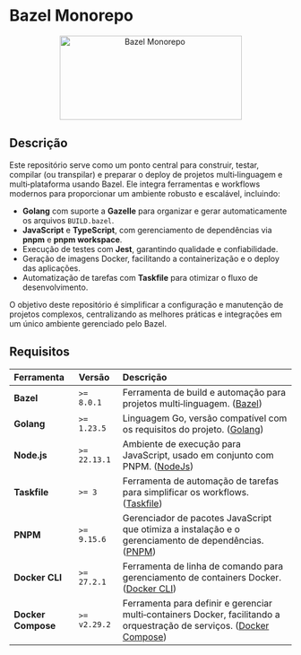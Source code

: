 # Bazel Monorepo

<p align="center">
  <a href="https://github.com/richhh7g/bazel-monorepo" target="_blank">
    <img src="https://www.gstatic.com/devrel-devsite/prod/v0f39da1ecc369fa6a1c816bfa5d8f549228499e733c9bd8becc473543aa6caa2/bazel/images/lockup.svg" alt="Bazel Monorepo" height="150" width=325"/>
  </a>
</p>

## Descrição

Este repositório serve como um ponto central para construir, testar, compilar (ou transpilar) e preparar o deploy de projetos multi‑linguagem e multi‑plataforma usando Bazel. Ele integra ferramentas e workflows modernos para proporcionar um ambiente robusto e escalável, incluindo:

- **Golang** com suporte a **Gazelle** para organizar e gerar automaticamente os arquivos `BUILD.bazel`.
- **JavaScript** e **TypeScript**, com gerenciamento de dependências via **pnpm** e **pnpm workspace**.
- Execução de testes com **Jest**, garantindo qualidade e confiabilidade.
- Geração de imagens Docker, facilitando a containerização e o deploy das aplicações.
- Automatização de tarefas com **Taskfile** para otimizar o fluxo de desenvolvimento.

O objetivo deste repositório é simplificar a configuração e manutenção de projetos complexos, centralizando as melhores práticas e integrações em um único ambiente gerenciado pelo Bazel.

## Requisitos

| Ferramenta          | Versão           | Descrição                                                                                                                                         |
| :------------------ | :--------------- | :------------------------------------------------------------------------------------------------------------------------------------------------ |
| **Bazel**           | `>= 8.0.1`       | Ferramenta de build e automação para projetos multi‑linguagem. ([Bazel](https://bazel.build/))                                                    |
| **Golang**          | `>= 1.23.5`      | Linguagem Go, versão compatível com os requisitos do projeto. ([Golang](https://golang.org/dl/))                                                  |
| **Node.js**         | `>= 22.13.1`     | Ambiente de execução para JavaScript, usado em conjunto com PNPM. ([NodeJs](https://nodejs.org/))                                                 |
| **Taskfile**        | `>= 3`           | Ferramenta de automação de tarefas para simplificar os workflows. ([Taskfile](https://taskfile.dev/))                                             |
| **PNPM**            | `>= 9.15.6`      | Gerenciador de pacotes JavaScript que otimiza a instalação e o gerenciamento de dependências. ([PNPM](https://pnpm.io/))                          |
| **Docker CLI**      | `>= 27.2.1`      | Ferramenta de linha de comando para gerenciamento de containers Docker. ([Docker CLI](https://docs.docker.com/engine/reference/commandline/cli/)) |
| **Docker Compose**  | `>= v2.29.2`     | Ferramenta para definir e gerenciar multi‑containers Docker, facilitando a orquestração de serviços. ([Docker Compose](https://docs.docker.com/compose/)) |
